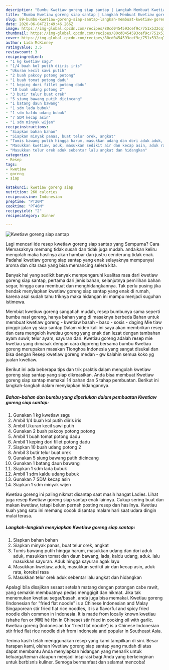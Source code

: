 ```yaml
---
description: "Bumbu Kwetiaw goreng siap santap | Langkah Membuat Kwetiaw goreng siap santap Yang Sedap"
title: "Bumbu Kwetiaw goreng siap santap | Langkah Membuat Kwetiaw goreng siap santap Yang Sedap"
slug: 89-bumbu-kwetiaw-goreng-siap-santap-langkah-membuat-kwetiaw-goreng-siap-santap-yang-sedap
date: 2020-06-04T21:49:46.266Z
image: https://img-global.cpcdn.com/recipes/80cd0454593cef9c/751x532cq70/kwetiaw-goreng-siap-santap-foto-resep-utama.jpg
thumbnail: https://img-global.cpcdn.com/recipes/80cd0454593cef9c/751x532cq70/kwetiaw-goreng-siap-santap-foto-resep-utama.jpg
cover: https://img-global.cpcdn.com/recipes/80cd0454593cef9c/751x532cq70/kwetiaw-goreng-siap-santap-foto-resep-utama.jpg
author: Lida McKinney
ratingvalue: 3.5
reviewcount: 3
recipeingredient:
- "1 kg kwetiaw sagu"
- "1/4 buah kol putih diiris iris"
- "Ukuran kecil sawi putih"
- "2 buah pakcoy potong potong"
- "1 buah tomat potong dadu"
- "1 keping dori fillet potong dadu"
- "10 buah udang potong 2"
- "3 butir telur buat orek"
- "5 siung bawang putih dicincang"
- "1 batang daun bawang"
- "1 sdm lada bubuk"
- "1 sdm kaldu udang bubuk"
- "7 SDM kecap asin"
- "1 sdm minyak wijen"
recipeinstructions:
- "Siapkan bahan bahan"
- "Siapkan minyak panas, buat telur orek, angkat"
- "Tumis bawang putih hingga harum, masukkan udang dan dori aduk aduk, masukkan tomat dan daun bawang, lada, kaldu udang, aduk. lalu masukkan sayuran. Aduk hingga sayuran agak layu"
- "Masukkan kwetiaw, aduk, masukkan sedikit air dan kecap asin, aduk rata, koreksi rasa"
- "Masukkan telur orek aduk sebentar lalu angkat dan hidangkan"
categories:
- Resep
tags:
- kwetiaw
- goreng
- siap

katakunci: kwetiaw goreng siap 
nutrition: 260 calories
recipecuisine: Indonesian
preptime: "PT20M"
cooktime: "PT46M"
recipeyield: "2"
recipecategory: Dinner

---
```



![Kwetiaw goreng siap santap](https://img-global.cpcdn.com/recipes/80cd0454593cef9c/751x532cq70/kwetiaw-goreng-siap-santap-foto-resep-utama.jpg)

Lagi mencari ide resep kwetiaw goreng siap santap yang Sempurna? Cara Memasaknya memang tidak susah dan tidak juga mudah. andaikan keliru mengolah maka hasilnya akan hambar dan justru cenderung tidak enak. Padahal kwetiaw goreng siap santap yang enak selayaknya mempunyai aroma dan cita rasa yang bisa memancing selera kita.

Banyak hal yang sedikit banyak mempengaruhi kualitas rasa dari kwetiaw goreng siap santap, pertama dari jenis bahan, selanjutnya pemilihan bahan segar, hingga cara membuat dan menghidangkannya. Tak perlu pusing jika hendak menyiapkan kwetiaw goreng siap santap yang enak di rumah, karena asal sudah tahu triknya maka hidangan ini mampu menjadi suguhan istimewa.

Membiat kwetiuw goreng sangatlah mudah, resep bumbunya sama seperti bumbu nasi goreng, hanya bahan yang di masaknya berbeda Bahan untuk membuat kwetiaw goreng - kwetiaw basah - baso - sosis - daging Mie tiaw pinggir jalan yg siap santap Dalam video kali ini saya akan membrikan resep dan cara mengeloh kwetiau goreng yang enak dan lezat dengan tambahan ayam suwir, telur ayam, sayuran dan. Kwetiau goreng adalah resep mie kwetiau yang dimasak dengan cara digoreng bersama bumbu Kwetiau goreng merupakan masakan Tionghoa Indonesia yang sangat disukai dan bisa dengan Resep kwetiaw goreng medan - gw kalahin semua koko yg jualan kwetiaw.


Berikut ini ada beberapa tips dan trik praktis dalam mengolah kwetiaw goreng siap santap yang siap dikreasikan. Anda bisa membuat Kwetiaw goreng siap santap memakai 14 bahan dan 5 tahap pembuatan. Berikut ini langkah-langkah dalam menyiapkan hidangannya.

<!--inarticleads1-->

##### Bahan-bahan dan bumbu yang diperlukan dalam pembuatan Kwetiaw goreng siap santap:

1. Gunakan 1 kg kwetiaw sagu
1. Ambil 1/4 buah kol putih diiris iris
1. Ambil Ukuran kecil sawi putih
1. Gunakan 2 buah pakcoy potong potong
1. Ambil 1 buah tomat potong dadu
1. Ambil 1 keping dori fillet potong dadu
1. Siapkan 10 buah udang potong 2
1. Ambil 3 butir telur buat orek
1. Gunakan 5 siung bawang putih dicincang
1. Gunakan 1 batang daun bawang
1. Siapkan 1 sdm lada bubuk
1. Ambil 1 sdm kaldu udang bubuk
1. Gunakan 7 SDM kecap asin
1. Siapkan 1 sdm minyak wijen


Kwetiau goreng ini paling nikmat disantap saat masih hangat Ladies. Lihat juga resep Kwetiaw goreng siap santap enak lainnya. Cukup sering buat dan makan kwetiaw, tetapi belum pernah posting resep dan hasilnya. Kwetiau kuah yang satu ini memang cocok disantap malam hari saat udara dingin mulai terasa. 

<!--inarticleads2-->

##### Langkah-langkah menyiapkan Kwetiaw goreng siap santap:

1. Siapkan bahan bahan
1. Siapkan minyak panas, buat telur orek, angkat
1. Tumis bawang putih hingga harum, masukkan udang dan dori aduk aduk, masukkan tomat dan daun bawang, lada, kaldu udang, aduk. lalu masukkan sayuran. Aduk hingga sayuran agak layu
1. Masukkan kwetiaw, aduk, masukkan sedikit air dan kecap asin, aduk rata, koreksi rasa
1. Masukkan telur orek aduk sebentar lalu angkat dan hidangkan


Apalagi bila disajikan sesaat setelah matang dengan potongan cabe rawit, yang semakin membuatnya pedas menggigit dan nikmat. Jika tak menemukan kwetiau segar/basah, anda juga bisa memakai. Kwetiau goreng (Indonesian for &#34;fried flat noodle&#34; is a Chinese Indonesian and Malay Singaporean stir fried flat rice noodles, it is a flavorful and spicy fried noodle dish common in Indonesia. It is made from locally known kwetiau (shahe fen or 河粉 hé fěn in Chinese) stir fried in cooking oil with garlic. Kwetiau goreng (Indonesian for &#39;fried flat noodle&#39;) is a Chinese Indonesian stir fried flat rice noodle dish from Indonesia and popular in Southeast Asia. 

Terima kasih telah menggunakan resep yang kami tampilkan di sini. Besar harapan kami, olahan Kwetiaw goreng siap santap yang mudah di atas dapat membantu Anda menyiapkan hidangan yang menarik untuk keluarga/teman ataupun menjadi inspirasi bagi Anda yang berkeinginan untuk berbisnis kuliner. Semoga bermanfaat dan selamat mencoba!
